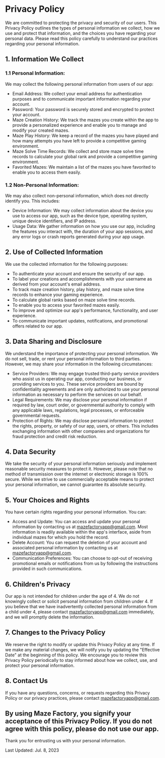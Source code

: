 # Privacy Policy

We are committed to protecting the privacy and security of our users. This Privacy Policy outlines the types of personal information we collect, how we use and protect that information, and the choices you have regarding your personal data. Please read this policy carefully to understand our practices regarding your personal information.

## 1. Information We Collect

### 1.1 Personal Information:

We may collect the following personal information from users of our app:

- Email Address: We collect your email address for authentication purposes and to communicate important information regarding your account.
- Password: Your password is securely stored and encrypted to protect your account.
- Maze Creation History: We track the mazes you create within the app to provide a personalized experience and enable you to manage and modify your created mazes.
- Maze Play History: We keep a record of the mazes you have played and how many attempts you have left to provide a competitive gaming environment.
- Maze Solve Time Records: We collect and store maze solve time records to calculate your global rank and provide a competitive gaming environment.
- Favorited Mazes: We maintain a list of the mazes you have favorited to enable you to access them easily.

### 1.2 Non-Personal Information:

We may also collect non-personal information, which does not directly identify you. This includes:

- Device Information: We may collect information about the device you use to access our app, such as the device type, operating system, unique device identifiers, and IP address.
- Usage Data: We gather information on how you use our app, including the features you interact with, the duration of your app sessions, and any error logs or crash reports generated during your app usage.

## 2. Use of Collected Information

We use the collected information for the following purposes:

- To authenticate your account and ensure the security of our app.
- To label your creations and accomplishments with your username as derived from your account's email address.
- To track maze creation history, play history, and maze solve time records to enhance your gaming experience.
- To calculate global ranks based on maze solve time records.
- To enable you to access your favorited mazes easily.
- To improve and optimize our app's performance, functionality, and user experience.
- To communicate important updates, notifications, and promotional offers related to our app.

## 3. Data Sharing and Disclosure

We understand the importance of protecting your personal information. We do not sell, trade, or rent your personal information to third parties. However, we may share your information in the following circumstances:

- Service Providers: We may engage trusted third-party service providers who assist us in operating our app, conducting our business, or providing services to you. These service providers are bound by confidentiality agreements and are only authorized to use your personal information as necessary to perform the services on our behalf.
- Legal Requirements: We may disclose your personal information if required by law, court order, or governmental authority to comply with any applicable laws, regulations, legal processes, or enforceable governmental requests.
- Protection of Rights: We may disclose personal information to protect the rights, property, or safety of our app, users, or others. This includes exchanging information with other companies and organizations for fraud protection and credit risk reduction.

## 4. Data Security

We take the security of your personal information seriously and implement reasonable security measures to protect it. However, please note that no method of transmission over the internet or electronic storage is 100% secure. While we strive to use commercially acceptable means to protect your personal information, we cannot guarantee its absolute security.

## 5. Your Choices and Rights

You have certain rights regarding your personal information. You can:

- Access and Update: You can access and update your personal information by contacting us at mazefactoryapp@gmail.com. Most information is readily available within the app's interface, aside from individual mazes for which you hold the record.
- Delete Account: You can request the deletion of your account and associated personal information by contacting us at mazefactoryapp@gmail.com.
- Communication Preferences: You can choose to opt-out of receiving promotional emails or notifications from us by following the instructions provided in such communications.

## 6. Children's Privacy

Our app is not intended for children under the age of 4. We do not knowingly collect or solicit personal information from children under 4. If you believe that we have inadvertently collected personal information from a child under 4, please contact mazefactoryapp@gmail.com immediately, and we will promptly delete the information.

## 7. Changes to the Privacy Policy

We reserve the right to modify or update this Privacy Policy at any time. If we make any material changes, we will notify you by updating the "Effective Date" at the beginning of this policy. We encourage you to review this Privacy Policy periodically to stay informed about how we collect, use, and protect your personal information.

## 8. Contact Us

If you have any questions, concerns, or requests regarding this Privacy Policy or our privacy practices, please contact mazefactoryapp@gmail.com.

## By using Maze Factory, you signify your acceptance of this Privacy Policy. If you do not agree with this policy, please do not use our app.

Thank you for entrusting us with your personal information.

Last Updated: Jul. 8, 2023
